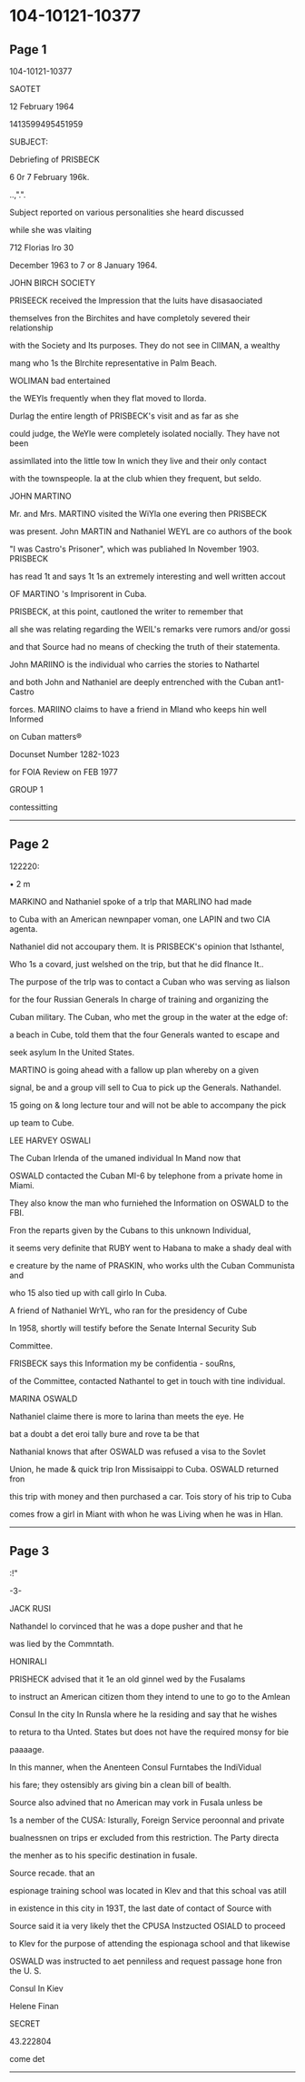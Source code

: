 # 104-10121-10377

## Page 1

104-10121-10377

SAOTET

12 February 1964

1413599495451959

SUBJECT:

Debriefing of PRISBECK

6 0r 7 February 196k.

..,".".

Subject reported on various personalities she heard discussed

while she was vlaiting

712 Florias Iro 30

December 1963 to 7 or 8 January 1964.

JOHN BIRCH SOCIETY

PRISEECK received the Impression that the luits have disasaociated

themselves fron the Birchites and have completoly severed their relationship

with the Society and Its purposes. They do not see in ClIMAN, a wealthy

mang who 1s the Blrchite representative in Palm Beach.

WOLIMAN bad entertained

the WEYls frequently when they flat moved to Ilorda.

Durlag the entire length of PRISBECK's visit and as far as she

could judge, the WeYle were completely isolated nocially. They have not been

assimllated into the little tow In wnich they live and their only contact

with the townspeople. la at the club whien they frequent, but seldo.

JOHN MARTINO

Mr. and Mrs. MARTINO visited the WiYla one evering then PRISBECK

was present. John MARTIN and Nathaniel WEYL are co authors of the book

"I was Castro's Prisoner", which was publiahed In November 1903. PRISBECK

has read 1t and says 1t 1s an extremely interesting and well written accout

OF MARTINO 's Imprisorent in Cuba.

PRISBECK, at this point, cautloned the writer to remember that

all she was relating regarding the WElL's remarks vere rumors and/or gossi

and that Source had no means of checking the truth of their statementa.

John MARIINO is the individual who carries the stories to Nathartel

and both John and Nathaniel are deeply entrenched with the Cuban ant1-Castro

forces. MARIINO claims to have a friend in Mland who keeps hin well Informed

on Cuban matters®

Docunset Number 1282-1023

for FOIA Review on FEB 1977

GROUP 1

contessitting

---

## Page 2

122220:

• 2 m

MARKINO and Nathaniel spoke of a trlp that MARLINO had made

to Cuba with an American newnpaper voman, one LAPIN and two CIA agenta.

Nathaniel did not accoupary them. It is PRISBECK's opinion that Isthantel,

Who 1s a covard, just welshed on the trip, but that he did flnance It..

The purpose of the trlp was to contact a Cuban who was serving as lialson

for the four Russian Generals In charge of training and organizing the

Cuban military. The Cuban, who met the group in the water at the edge of:

a beach in Cube, told them that the four Generals wanted to escape and

seek asylum In the United States.

MARTINO is going ahead with a fallow up plan whereby on a given

signal, be and a group vill sell to Cua to pick up the Generals. Nathandel.

15 going on & long lecture tour and will not be able to accompany the pick

up team to Cube.

LEE HARVEY OSWALI

The Cuban Irlenda of the umaned individual In Mand now that

OSWALD contacted the Cuban MI-6 by telephone from a private home in Miami.

They also know the man who furniehed the Information on OSWALD to the FBI.

Fron the reparts given by the Cubans to this unknown Individual,

it seems very definite that RUBY went to Habana to make a shady deal with

e creature by the name of PRASKIN, who works ulth the Cuban Communista and

who 15 also tied up with call girlo In Cuba.

A friend of Nathaniel WrYL, who ran for the presidency of Cube

In 1958, shortly will testify before the Senate Internal Security Sub

Committee.

FRISBECK says this Information my be confidentia - souRns,

of the Committee, contacted Nathantel to get in touch with tine individual.

MARINA OSWALD

Nathaniel claime there is more to larina than meets the eye. He

bat a doubt a det eroi tally bure and rove ta be that

Nathanial knows that after OSWALD was refused a visa to the Sovlet

Union, he made & quick trip Iron Missisaippi to Cuba. OSWALD returned fron

this trip with money and then purchased a car. Tois story of his trip to Cuba

comes frow a girl in Miant with whon he was Living when he was in Hlan.

---

## Page 3

:!"

-3-

JACK RUSI

Nathandel lo corvinced that he was a dope pusher and that he

was lied by the Commntath.

HONIRALI

PRISHECK advised that it 1e an old ginnel wed by the Fusalams

to instruct an American citizen thom they intend to une to go to the Amlean

Consul In the city In Runsla where he la residing and say that he wishes

to retura to tha Unted. States but does not have the required monsy for bie

paaaage.

In this manner, when the Anenteen Consul Furntabes the IndiVidual

his fare; they ostensibly ars giving bin a clean bill of bealth.

Source also advined that no American may vork in Fusala unless be

1s a nember of the CUSA: Isturally, Foreign Service peroonnal and private

bualnessnen on trips er excluded from this restriction. The Party directa

the menher as to his specific destination in fusale.

Source recade. that an

espionage training school was located in Klev and that this schoal vas atill

in existence in this city in 193T, the last date of contact of Source with

Source said it ia very likely thet the CPUSA Instzucted OSIALD to proceed

to Klev for the purpose of attending the espionaga school and that likewise

OSWALD was instructed to aet penniless and request passage hone fron the U. S.

Consul In Kiev

Helene Finan

SECRET

43.222804

come det

---

